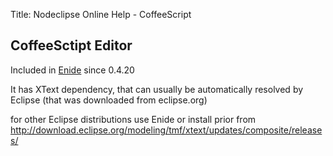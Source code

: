 Title:  Nodeclipse Online Help - CoffeeScript  


## CoffeeSctipt Editor

Included in [Enide](nodeclipse.org/enide) since 0.4.20

It has XText dependency, that can usually be automatically resolved by Eclipse (that was downloaded from eclipse.org)

for other Eclipse distributions use Enide or install prior from <http://download.eclipse.org/modeling/tmf/xtext/updates/composite/releases/>